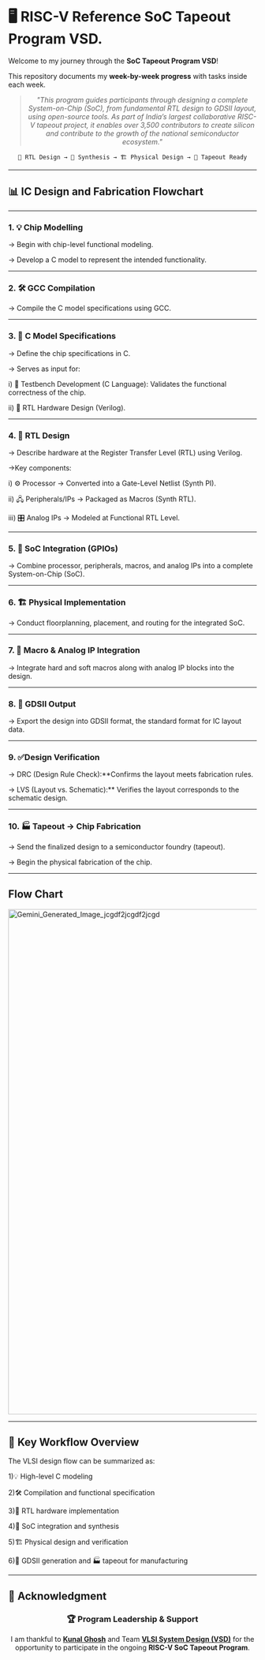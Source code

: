 # 🖥️ RISC-V Reference SoC Tapeout Program VSD.

Welcome to my journey through the **SoC Tapeout Program VSD**!

This repository documents my **week-by-week progress** with tasks inside each week.

<div align="center">

> *"This program guides participants through designing a complete System-on-Chip (SoC), from fundamental RTL design to GDSII layout, using open-source tools. As part of India’s largest collaborative RISC-V tapeout project, it enables over 3,500 contributors to create silicon and contribute to the growth of the national semiconductor ecosystem."*

</div>

<div align="center">

```
📝 RTL Design → 🔄 Synthesis → 🏗️ Physical Design → 🎯 Tapeout Ready
```

</div>

---



## 📊 IC Design and Fabrication Flowchart

---

### 1. 💡 Chip Modelling

→ Begin with chip-level functional modeling.

→ Develop a C model to represent the intended functionality.

---

### 2. 🛠 GCC Compilation

→ Compile the C model specifications using GCC.

---

### 3. 📄 C Model Specifications

→ Define the chip specifications in C.

→ Serves as input for:

i) 🧪 Testbench Development (C Language): Validates the functional correctness of the chip.

ii) 🔧 RTL Hardware Design (Verilog).

---

### 4. 🔧 RTL Design

→ Describe hardware at the Register Transfer Level (RTL) using Verilog.

→Key components:

i) ⚙️ Processor → Converted into a Gate-Level Netlist (Synth PI).

ii) 🖧 Peripherals/IPs → Packaged as Macros (Synth RTL).

iii) 🎛 Analog IPs → Modeled at Functional RTL Level.

---

### 5. 🧩 SoC Integration (GPIOs)

→ Combine processor, peripherals, macros, and analog IPs into a complete System-on-Chip (SoC).

---

### 6. 🏗 Physical Implementation

→ Conduct floorplanning, placement, and routing for the integrated SoC.

---

### 7. 🧩 Macro & Analog IP Integration

→ Integrate hard and soft macros along with analog IP blocks into the design.

---

### 8. 📐 GDSII Output 

→ Export the design into GDSII format, the standard format for IC layout data.

---

### 9. ✅Design Verification

→ DRC (Design Rule Check):**Confirms the layout meets fabrication rules.

→ LVS (Layout vs. Schematic):** Verifies the layout corresponds to the schematic design.

---

### 10. 🏭 Tapeout → Chip Fabrication

→ Send the finalized design to a semiconductor foundry (tapeout).

→ Begin the physical fabrication of the chip.

---
## Flow Chart 

<img width="1024" height="1024" alt="Gemini_Generated_Image_jcgdf2jcgdf2jcgd" src="https://github.com/user-attachments/assets/ed6804d6-fbc2-4b64-9397-1c46e826d02e" />

---

## 📌 Key Workflow Overview
The VLSI design flow can be summarized as:

1)💡 High-level C modeling

2)🛠 Compilation and functional specification

3)🔧 RTL hardware implementation

4)🧩 SoC integration and synthesis

5)🏗 Physical design and verification

6)📐 GDSII generation and 🏭 tapeout for manufacturing

---
## 🙏 **Acknowledgment**

<div align="center">

### 🏆 **Program Leadership & Support**

I am thankful to [**Kunal Ghosh**](https://github.com/kunalg123) and Team **[VLSI System Design (VSD)](https://vsdiat.vlsisystemdesign.com/)** for the opportunity to participate in the ongoing **RISC-V SoC Tapeout Program**.

